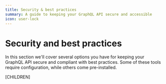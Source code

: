 ```yaml
---
title: Security & best practices
summary: A guide to keeping your GraphQL API secure and accessible
icon: user-lock
---
```


# Security and best practices

In this section we'll cover several options you have for keeping your GraphQL API secure and compliant
with best practices. Some of these tools require configuration, while others come pre-installed.

[CHILDREN]
